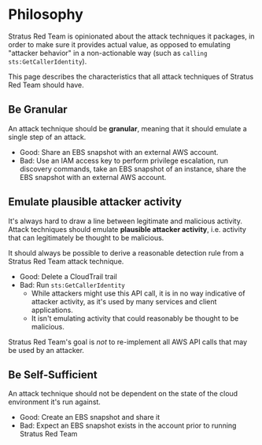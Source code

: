 # Philosophy

Stratus Red Team is opinionated about the attack techniques it packages, in order to make sure it provides actual value, as opposed to emulating "attacker behavior" in a non-actionable way (such as `calling sts:GetCallerIdentity`).

This page describes the characteristics that all attack techniques of Stratus Red Team should have.

## Be Granular

An attack technique should be **granular**, meaning that it should emulate a single step of an attack.

- Good: Share an EBS snapshot with an external AWS account.
- Bad: Use an IAM access key to perform privilege escalation, run discovery commands, take an EBS snapshot of an instance, share the EBS snapshot with an external AWS account.

## Emulate plausible attacker activity

It's always hard to draw a line between legitimate and malicious activity. Attack techniques should emulate **plausible attacker activity**, i.e. activity that can legitimately be thought to be malicious.

It should always be possible to derive a reasonable detection rule from a Stratus Red Team attack technique.

- Good: Delete a CloudTrail trail
- Bad: Run `sts:GetCallerIdentity`
    - While attackers might use this API call, it is in no way indicative of attacker activity, as it's used by many services and client applications.
    - It isn't emulating activity that could reasonably be thought to be malicious.

Stratus Red Team's goal is *not* to re-implement all AWS API calls that may be used by an attacker.

## Be Self-Sufficient

An attack technique should not be dependent on the state of the cloud environment it's run against.

- Good: Create an EBS snapshot and share it
- Bad: Expect an EBS snapshot exists in the account prior to running Stratus Red Team